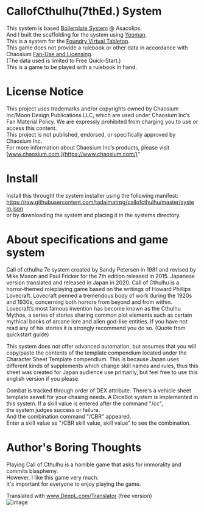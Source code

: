 # CallofCthulhu(7thEd.) System  
This system is based [Boilerplate System](https://gitlab.com/asacolips-projects/foundry-mods/foundryvtt-system-tutorial/-/blob/master/pages/01-getting-started.md) @ Asacolips.  
And I built the scaffolding for the system using [Yeoman](https://yeoman.io/).  
This is a system for the [Foundry Virtual Tabletop](http://foundryvtt.com).  
This game does not provide a rulebook or other data in accordance with  
Chaosium [Fan-Use and Licensing](https://www.chaosium.com/fan-use-and-licensing-q-a/).  
(The data used is limited to Free Quick-Start.)  
This is a game to be played with a rulebook in hand.
  
# License Notice  
This project uses trademarks and/or copyrights owned by Chaosium Inc/Moon Design Publications LLC, 
 which are used under Chaosium Inc’s Fan Material Policy. 
We are expressly prohibited from charging you to use or access this content.  
This project is not published, endorsed, or specifically approved by Chaosium Inc.  
For more information about Chaosium Inc’s products, 
please visit [www.chaosium.com.](https://www.chaosium.com/)"  

# Install  
Install this throught the system installer using the following manifest:
https://raw.githubusercontent.com/tadaimatrpg/callofcthulhu/master/system.json  
or by downloading the system and placing it in the systems directory.  

# About specifications and game system  
Call of cthulhu 7e system created by Sandy Petersen in 1981 and revised by Mike Mason and Paul Fricker for the 7th edition released in 2015. Japanese version translated and released in Japan in 2020.
Call of Cthulhu is a horror-themed roleplaying game based  on  the  writings  of  Howard  Phillips  Lovecraft.  Lovecraft penned a tremendous body of work during the 1920s and 1930s, concerning both horrors from beyond and from within. Lovecraft’s most famous invention has become known as the Cthulhu Mythos, a series of stories sharing common plot elements such as certain mythical books  of  arcane  lore  and  alien  god-like  entities.  If  you  have not read any of his stories it is strongly recommend you do so. (Quote from quickstart guide)

This system does not offer advanced automation, but assumes that you will copy/paste the contents of the template compendium located under the Character Sheet Template compendium.
This is because Japan uses different kinds of supplements which change skill names and rules, thus this sheet was created for Japan audience use primarily, but feel free to use this english version if you please.

Combat is tracked through order of DEX attribute. There's a vehicle sheet template aswell for your chasing needs.
A DiceBot system is implemented in this system. If a skill value is entered after the command "/cc",  
the system judges success or failure.  
And the combination command "/CBR" appeared.  
Enter a skill value as "/CBR skill value, skill value" to see the combination.  
# Author's Boring Thoughts  
Playing Call of Cthulhu is a horrible game that asks for immorality and commits blasphemy.  
However, I like this game very much.  
It's important for everyone to enjoy playing the game.  

Translated with www.DeepL.com/Translator (free version)   
![image](https://raw.githubusercontent.com/tadaimatrpg/tadaima/master/kaihatuyou2.png)